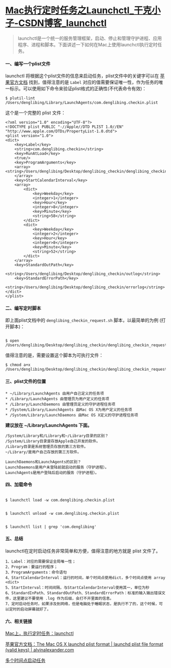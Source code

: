# [Mac执行定时任务之Launchctl_干克小子-CSDN博客_launchctl](https://blog.csdn.net/u012390519/article/details/74542042)

> launchctl是一个统一的服务管理框架，启动、停止和管理守护进程、应用程序、进程和脚本。下面讲述一下如何在Mac上使用launchctl执行定时任务。

#### 一、编写一个plist文件

launchctl 将根据这个plist文件的信息来启动任务，plist文件中的关键字可以在 [苹果官方文档](https://developer.apple.com/legacy/library/documentation/Darwin/Reference/ManPages/man5/launchd.plist.5.html#//apple_ref/doc/man/5/launchd.plist) 找到，值得注意的是 `Label` 对应的值需要保证唯一性，作为任务的唯一标示。可以使用如下命令来验证plist格式的正确性(不代表命令有效)：

```
$ plutil-lint /Users/denglibing/Library/LaunchAgents/com.denglibing.checkin.plist
```

这个是一个完整的 plist 文件：

```
<?xml version="1.0" encoding="UTF-8"?>
<!DOCTYPE plist PUBLIC "-//Apple//DTD PLIST 1.0//EN" "http://www.apple.com/DTDs/PropertyList-1.0.dtd">
<plist version="1.0">
<dict>
    <key>Label</key>
    <string>com.denglibing.checkin</string>
    <key>RunAtLoad</key>
    <true/>
    <key>ProgramArguments</key>
    <array> <string>/Users/denglibing/Desktop/denglibing_checkin/denglibing_checkin_request.sh</string>
    </array>
    <key>StartCalendarInterval</key>
    <array>
        <dict>
            <key>Weekday</key>
            <integer>1</integer>
            <key>Hour</key>
            <integer>8</integer>
            <key>Minute</key>
            <string>58</string>
        </dict>
        <dict>
            <key>Weekday</key>
            <integer>2</integer>
            <key>Hour</key>
            <integer>8</integer>
            <key>Minute</key>
            <string>52</string>
        </dict>
    </array>
    <key>StandardOutPath</key>
    <string>/Users/denglibing/Desktop/denglibing_checkin/outlog</string>
    <key>StandardErrorPath</key>
    <string>/Users/denglibing/Desktop/denglibing_checkin/errorlog</string>
</dict>
</plist>
```

#### 二、编写定时脚本

即上面plist文档中的 `denglibing_checkin_request.sh` 脚本，以最简单的为例 (打开脚本)：

```

$ open /Users/denglibing/Desktop/denglibing_checkin/denglibing_checkin_request.sh
```

值得注意的是，需要设置这个脚本为可执行文件：

```
$ chmod a+x /Users/denglibing/Desktop/denglibing_checkin/denglibing_checkin_request.sh
```

#### 三、plist文件的位置

```
* ~/Library/LaunchAgents 由用户自己定义的任务项
* /Library/LaunchAgents 由管理员为用户定义的任务项
* /Library/LaunchDaemons 由管理员定义的守护进程任务项
* /System/Library/LaunchAgents 由Mac OS X为用户定义的任务项
* /System/Library/LaunchDaemons 由Mac OS X定义的守护进程任务项
```

**建议放在 ~/Library/LaunchAgents 下面。**

```
/System/Library和/Library和~/Library目录的区别？
/System/Library目录是存放Apple自己开发的软件。
/Library目录是系统管理员存放的第三方软件。
~/Library/是用户自己存放的第三方软件。

LaunchDaemons和LaunchAgents的区别？
LaunchDaemons是用户未登陆前就启动的服务（守护进程）。
LaunchAgents是用户登陆后启动的服务（守护进程）。
```

#### 四、加载命令

```

$ launchctl load -w com.denglibing.checkin.plist


$ launchctl unload -w com.denglibing.checkin.plist


$ launchctl list | grep 'com.denglibing'
```

#### 五、总结

launchctl在定时启动任务非常简单和方便，值得注意的地方就是 plist 文件了。

```
1、Label：对应的需要保证全局唯一性；
2、Program：要运行的程序；
3、ProgramArguments：命令语句
4、StartCalendarInterval：运行的时间，单个时间点使用dict，多个时间点使用 array <dict>
5、StartInterval：时间间隔，与StartCalendarInterval使用其一，单位为秒
6、StandardInPath、StandardOutPath、StandardErrorPath：标准的输入输出错误文件，这里建议不要使用 .log 作为后缀，会打不开里面的信息。
7、定时启动任务时，如果涉及到网络，但是电脑处于睡眠状态，是执行不了的，这个时候，可以定时的启动屏幕就好了。
```

#### 六、相关链接

[Mac上，执行定时任务：launchctl](https://my.oschina.net/shede333/blog/470377)

[苹果官方文档：The Mac OS X launchd plist format | launchd plist file format (valid keys) | alvinalexander.com](https://developer.apple.com/library/mac/documentation/Darwin/Reference/ManPages/man5/launchd.plist.5.html)

[多个时间点启动任务](https://stackoverflow.com/questions/3570979/whats-the-difference-between-day-and-weekday-in-launchd-startcalendarinterv)
